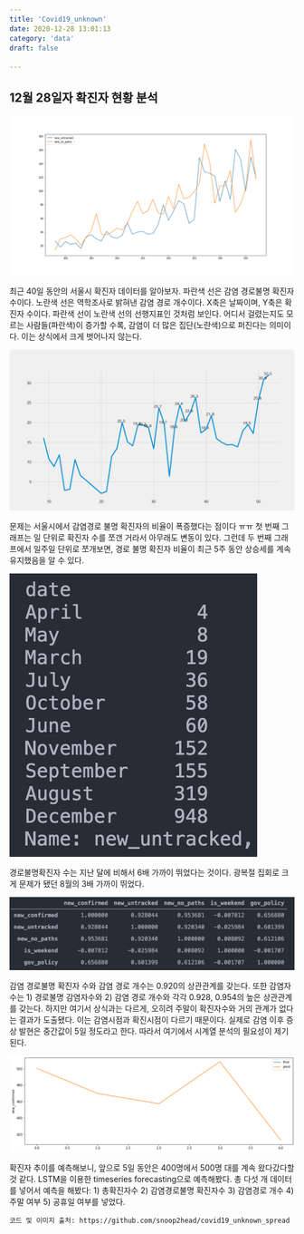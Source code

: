 ```yaml
---
title: 'Covid19_unknown'
date: 2020-12-28 13:01:13
category: 'data'
draft: false

---
```


## 12월 28일자 확진자 현황 분석



![unknown_and_paths_graph](unknown_and_paths_graph-9126510.png)

최근 40일 동안의 서울시 확진자 데이터를 알아보자. 파란색 선은 감염 경로불명 확진자 수이다. 노란색 선은 역학조사로 밝혀낸 감염 경로 개수이다. X축은 날짜이며, Y축은 확진자 수이다. 파란색 선이 노란색 선의 선행지표인 것처럼 보인다. 어디서 걸렸는지도 모르는 사람들(파란색)이 증가할 수록, 감염이 더 많은 집단(노란색)으로 퍼진다는 의미이다. 이는 상식에서 크게 벗어나지 않는다.

![unconfirmed_cases](unconfirmed_cases.png)

문제는 서울시에서 감염경로 불명 확진자의 비율이 폭증했다는 점이다 ㅠㅠ 첫 번째 그래프는 일 단위로 확진자 수를 쪼갠 거라서 아무래도 변동이 있다. 그런데 두 번째 그래프에서 일주일 단위로 쪼개보면, 경로 불명 확진자 비율이 최근 5주 동안 상승세를 계속 유지했음을 알 수 있다.

![image-20201228130625270](image-20201228130625270.png)

경로불명확진자 수는 지난 달에 비해서 6배 가까이 뛰었다는 것이다. 광복절 집회로 크게 문제가 됐던 8월의 3배 가까이 뛰었다.

![image-20201228092223989](image-20201228092223989.png)

감염 경로불명 확진자 수와 감염 경로 개수는 0.920의 상관관계를 갖는다. 또한 감염자 수는 1) 경로불명 감염자수와 2) 감염 경로 개수와 각각 0.928, 0.954의 높은 상관관계를 갖는다. 하지만 여기서 상식과는 다르게, 오히려 주말이 확진자수와 거의 관계가 없다는 결과가 도출됐다. 이는 감염시점과 확진시점이 다르기 때문이다. 실제로 감염 이후 증상 발현은 중간값이 5일 정도라고 한다. 따라서 여기에서 시계열 분석의 필요성이 제기된다.

![image-20201228150826482](image-20201228150826482.png)

확진자 추이를 예측해보니, 앞으로 5일 동안은 400명에서 500명 대를 계속 왔다갔다할 것 같다. LSTM을 이용한 timeseries forecasting으로 예측해봤다. 총 다섯 개 데이터를 넣어서 예측을 해봤다: 1) 총확진자수 2) 감염경로불명 확진자수 3) 감염경로 개수 4) 주말 여부 5) 공휴일 여부를 넣었다. 



`코드 및 이미지 출처: https://github.com/snoop2head/covid19_unknown_spread`